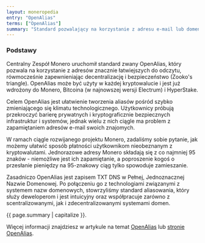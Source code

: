 ```yaml
---
layout: moneropedia
entry: "OpenAlias"
terms: ["OpenAlias"]
summary: "Standard pozwalający na korzystanie z adresu e-mail lub domeny internetowej, np. donate@getmonero.org lub donate.getmonero.org,  w celu płatności, zamiast adresu numerycznego."
---
```


### Podstawy

Centralny Zespół Monero uruchomił standard zwany OpenAlias, który pozwala na korzystanie z adresów znacznie łatwiejszych do odczytu, rówmocześnie zapewnieniając decentralizację i bezpieczeństwo (Zooko's triangle). OpenAlias może być użyty w każdej kryptowalucie i jest już wdrożony do Monero, Bitcoina (w najnowszej wersji Electrum) i HyperStake.

Celem OpenAlias jest ułatwienie tworzenia aliasów pośród szybko zmieniającego się klimatu technologicznego. Użytkownicy próbują przekroczyć barierę prywatnych i kryptograficznie bezpiecznych infrastruktur i systemów, jednak wielu z nich ciągle ma problem z zapamiętaniem adresów e-mail swoich znajomych.

W ramach ciągle rozwijanego projektu Monero, zadaliśmy sobie pytanie, jak możemy ułatwić sposób płatności użytkownikom nieobeznanym z kryptowalutami. Jednorazowe adresy Monero składają się z co najmniej 95 znaków - niemożliwe jest ich zapamiętanie, a poproszenie kogoś o przesłanie pieniędzy na 95-znakowy ciąg tylko spowoduje zamieszanie.

Zasadniczo OpenAlias jest zapisem TXT DNS w Pełnej, Jednoznacznej Nazwie Domenowej. Po połączeniu go z technologiami związanymi z systemem nazw domenowych, stowrzyliśmy standard aliasowania, który służy deweloperom i jest intuicyjny oraz współpracuje zarówno z scentralizowanymi, jak i zdecentralizowanymi systemami domen.

{{ page.summary | capitalize }}.

Więcej informacji znajdziesz w artykule na temat [OpenAlias](/knowledge-base/openalias) lub [stronie OpenAlias](https://openalias.org).

